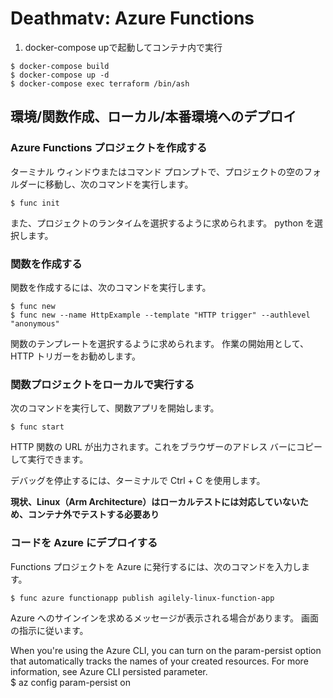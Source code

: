 # Deathmatv: Azure Functions

1. docker-compose upで起動してコンテナ内で実行
```
$ docker-compose build
$ docker-compose up -d
$ docker-compose exec terraform /bin/ash
```


## 環境/関数作成、ローカル/本番環境へのデプロイ
### Azure Functions プロジェクトを作成する
ターミナル ウィンドウまたはコマンド プロンプトで、プロジェクトの空のフォルダーに移動し、次のコマンドを実行します。
```
$ func init
```
また、プロジェクトのランタイムを選択するように求められます。 python を選択します。

### 関数を作成する
関数を作成するには、次のコマンドを実行します。
```
$ func new
$ func new --name HttpExample --template "HTTP trigger" --authlevel "anonymous"
```
関数のテンプレートを選択するように求められます。 作業の開始用として、HTTP トリガーをお勧めします。

### 関数プロジェクトをローカルで実行する
次のコマンドを実行して、関数アプリを開始します。
```
$ func start
```
HTTP 関数の URL が出力されます。これをブラウザーのアドレス バーにコピーして実行できます。

デバッグを停止するには、ターミナルで Ctrl + C を使用します。

__現状、Linux（Arm Architecture）はローカルテストには対応していないため、コンテナ外でテストする必要あり__

### コードを Azure にデプロイする
Functions プロジェクトを Azure に発行するには、次のコマンドを入力します。
```
$ func azure functionapp publish agilely-linux-function-app
```
Azure へのサインインを求めるメッセージが表示される場合があります。 画面の指示に従います。

When you're using the Azure CLI, you can turn on the param-persist option that automatically tracks the names of your created resources. For more information, see Azure CLI persisted parameter. \
$ az config param-persist on